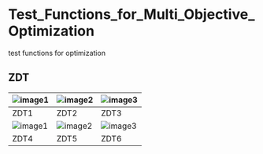 # Test_Functions_for_Multi_Objective_Optimization
test functions for optimization
## ZDT
|![image1](image1/ZDT1_M2.emf)|![image2](image1/ZDT2_M2.emf)|![image3](image3/ZDT1_M2.emf)|
|---|---|---|
|ZDT1|ZDT2|ZDT3|
|![image1](image1/ZDT4_M2.emf)|![image2](image1/ZDT5_M2.emf)|![image3](image6/ZDT1_M2.emf)|
|ZDT4|ZDT5|ZDT6|
